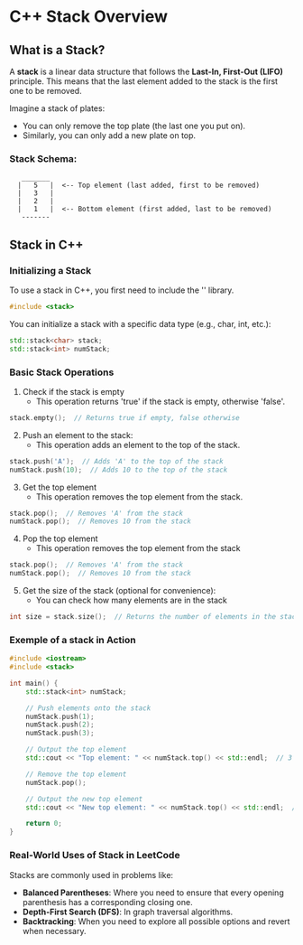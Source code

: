 # C++ Stack Overview

## What is a Stack?

A **stack** is a linear data structure that follows the **Last-In, First-Out (LIFO)** principle. This means that the last element added to the stack is the first one to be removed. 

Imagine a stack of plates: 
- You can only remove the top plate (the last one you put on).
- Similarly, you can only add a new plate on top.

### Stack Schema:

```plaintext
   _______
  |   5   |  <-- Top element (last added, first to be removed)
  |   3   | 
  |   2   | 
  |   1   |  <-- Bottom element (first added, last to be removed)
   -------
```

## Stack in C++

### Initializing a Stack

To use a stack in C++, you first need to include the '<stack>' library.

```cpp
#include <stack>
```

You can initialize a stack with a specific data type (e.g., char, int, etc.):

```cpp
std::stack<char> stack;
std::stack<int> numStack;
```

### Basic Stack Operations

1. Check if the stack is empty
	- This operation returns 'true' if the stack is empty, otherwise 'false'.

```cpp
stack.empty();  // Returns true if empty, false otherwise
```

2. Push an element to the stack:
	- This operation adds an element to the top of the stack.

```cpp
stack.push('A');  // Adds 'A' to the top of the stack
numStack.push(10);  // Adds 10 to the top of the stack
```

3. Get the top element
	- This operation removes the top element from the stack.

```cpp
stack.pop();  // Removes 'A' from the stack
numStack.pop();  // Removes 10 from the stack
```

4. Pop the top element
	- This operation removes the top element from the stack

```cpp
stack.pop();  // Removes 'A' from the stack
numStack.pop();  // Removes 10 from the stack
```

5. Get the size of the stack (optional for convenience):
	- You can check how many elements are in the stack

```cpp
int size = stack.size();  // Returns the number of elements in the stack
```

### Exemple of a stack in Action

```cpp
#include <iostream>
#include <stack>

int main() {
    std::stack<int> numStack;

    // Push elements onto the stack
    numStack.push(1);
    numStack.push(2);
    numStack.push(3);

    // Output the top element
    std::cout << "Top element: " << numStack.top() << std::endl;  // 3

    // Remove the top element
    numStack.pop();

    // Output the new top element
    std::cout << "New top element: " << numStack.top() << std::endl;  // 2

    return 0;
}
```

### Real-World Uses of Stack in LeetCode
Stacks are commonly used in problems like:

- **Balanced Parentheses**: Where you need to ensure that every opening parenthesis has a corresponding closing one.
- **Depth-First Search (DFS)**: In graph traversal algorithms.
- **Backtracking**: When you need to explore all possible options and revert when necessary.
